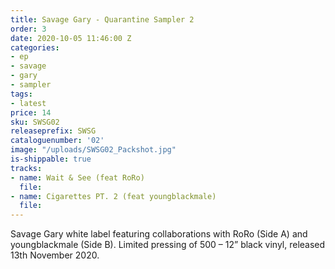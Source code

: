 ```yaml
---
title: Savage Gary - Quarantine Sampler 2
order: 3
date: 2020-10-05 11:46:00 Z
categories:
- ep
- savage
- gary
- sampler
tags:
- latest
price: 14
sku: SWSG02
releaseprefix: SWSG
cataloguenumber: '02'
image: "/uploads/SWSG02_Packshot.jpg"
is-shippable: true
tracks:
- name: Wait & See (feat RoRo)
  file: 
- name: Cigarettes PT. 2 (feat youngblackmale)
  file: 
---
```


Savage Gary white label featuring collaborations with RoRo (Side A) and youngblackmale (Side B).
Limited pressing of 500 – 12” black vinyl, released 13th November 2020.